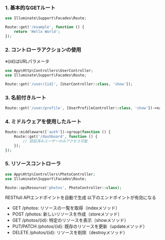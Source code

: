 ### 1. 基本的なGETルート

```php
use Illuminate\Support\Facades\Route;

Route::get('/example', function () {
    return 'Hello World';
});
```

### 2. コントローラアクションの使用

※{id}はURLパラメータ

```php
use App\Http\Controllers\UserController;
use Illuminate\Support\Facades\Route;

Route::get('/user/{id}', [UserController::class, 'show']);
```

### 3. 名前付きルート

```php
Route::get('/user/profile', [UserProfileController::class, 'show'])->name('profile');
```

### 4. ミドルウェアを使用したルート

```php
Route::middleware(['auth'])->group(function () {
    Route::get('/dashboard', function () {
        // 認証済みユーザーのみアクセス可能
    });
});
```

### 5. リソースコントローラ

```php
use App\Http\Controllers\PhotoController;
use Illuminate\Support\Facades\Route;

Route::apiResource('photos', PhotoController::class);
```

RESTfull APIエンドポイントを自動で生成
以下のエンドポイントが有効になる

- GET /photos: リソースの一覧を取得（indexメソッド）
- POST /photos: 新しいリソースを作成（storeメソッド）
- GET /photos/{id}: 特定のリソースを表示（showメソッド）
- PUT/PATCH /photos/{id}: 既存のリソースを更新（updateメソッド）
- DELETE /photos/{id}: リソースを削除（destroyメソッド）
